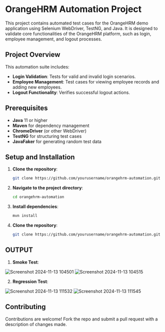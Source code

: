 # OrangeHRM Automation Project

This project contains automated test cases for the OrangeHRM demo application using Selenium WebDriver, TestNG, and Java. It is designed to validate core functionalities of the OrangeHRM platform, such as login, employee management, and logout processes.

## Project Overview

This automation suite includes:
- **Login Validation**: Tests for valid and invalid login scenarios.
- **Employee Management**: Test cases for viewing employee records and adding new employees.
- **Logout Functionality**: Verifies successful logout actions.
## Prerequisites

- **Java** 11 or higher
- **Maven** for dependency management
- **ChromeDriver** (or other WebDriver)
- **TestNG** for structuring test cases
- **JavaFaker** for generating random test data

## Setup and Installation

1. **Clone the repository**:
   ```bash
   git clone https://github.com/yourusername/orangehrm-automation.git

2. **Navigate to the project directory**:
   ```bash
   cd orangehrm-automation

3. **Install dependencies**:
   ```bash
   mvn install

4. **Clone the repository**:
   ```bash
   git clone https://github.com/yourusername/orangehrm-automation.git

## OUTPUT

1. **Smoke Test**:

![Screenshot 2024-11-13 104501](https://github.com/user-attachments/assets/d1a12ec8-39ae-47f6-bd9d-acf9f9d9156f)
![Screenshot 2024-11-13 104515](https://github.com/user-attachments/assets/971bc95f-2a33-4e20-9185-de77131b84d2)

2. **Regression Test**:
   
![Screenshot 2024-11-13 111532](https://github.com/user-attachments/assets/f75f955c-47c4-4354-a3a0-da7dbce65aff)
![Screenshot 2024-11-13 111545](https://github.com/user-attachments/assets/76bd7740-3511-49ed-b7c2-457be46b445b)


## Contributing
Contributions are welcome! Fork the repo and submit a pull request with a description of changes made.
